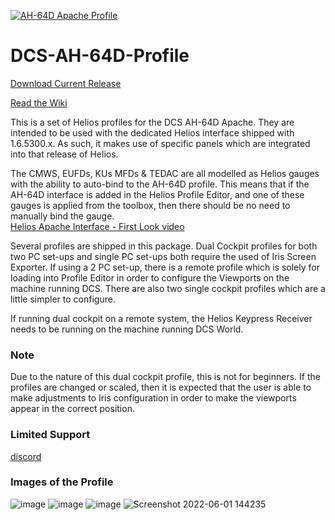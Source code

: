 [![AH-64D Apache Profile](https://github.com/BlueFinBima/DCS-AH-64D-Profile/actions/workflows/BuildProfilePackage.yml/badge.svg)](https://github.com/BlueFinBima/DCS-AH-64D-Profile/actions/workflows/BuildProfilePackage.yml)
# DCS-AH-64D-Profile

[Download Current Release](https://github.com/BlueFinBima/DCS-AH-64D-Profile/releases/Latest)

[Read the Wiki](https://github.com/BlueFinBima/DCS-AH-64D-Profile/wiki)

This is a set of Helios profiles for the DCS AH-64D Apache.  They are intended to be used with the
dedicated Helios interface shipped with 1.6.5300.x.  As such, it makes use of specific
panels which are integrated into that release of Helios.
 
The CMWS, EUFDs, KUs MFDs & TEDAC are all modelled as Helios gauges with the ability to
auto-bind to the AH-64D profile.  This means that if the AH-64D interface is added in the
Helios Profile Editor, and one of these gauges is applied from the toolbox, then there
should be no need to manually bind the gauge.  
[Helios Apache Interface - First Look video](https://youtu.be/d1wWuct7lRg)

Several profiles are shipped in this package.  Dual Cockpit profiles for both two PC set-ups and single PC
set-ups both require the used of Iris Screen Exporter.  If using a 2 PC set-up, there is a remote profile which
is solely for loading into Profile Editor in order to configure the Viewports on the machine running DCS.
There are also two single cockpit profiles which are a little simpler to configure.

If running dual cockpit on a remote system, the Helios Keypress Receiver needs to be running on the machine running
DCS World. 

### Note
Due to the nature of this dual cockpit profile, this is not for beginners.  If the profiles are changed or scaled,
then it is expected that the user is able to make adjustments to Iris configuration in order to make the viewports
appear in the correct position.

### Limited Support
[discord](https://discord.gg/6u8AAqs7zD)
### Images of the Profile
![image](https://user-images.githubusercontent.com/18526232/176997930-1a6c6876-cca2-4816-bfd4-bd0cdd48dac3.png)
![image](https://user-images.githubusercontent.com/18526232/176997949-ffe35eb5-4bc4-4668-9087-fa6c9f33a24e.png)
![image](https://user-images.githubusercontent.com/18526232/176997971-741ed3fb-0cb8-4e1a-aa2c-a30b0487df5b.png)
![Screenshot 2022-06-01 144235](https://user-images.githubusercontent.com/18526232/171424407-a1746dcd-29e1-44fc-a44f-f54a34dde355.jpg)

